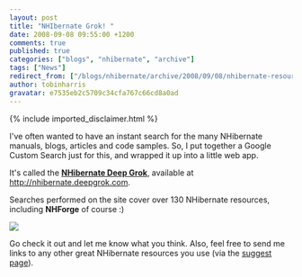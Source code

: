 ```yaml
---
layout: post
title: "NHIbernate Grok! "
date: 2008-09-08 09:55:00 +1200
comments: true
published: true
categories: ["blogs", "nhibernate", "archive"]
tags: ["News"]
redirect_from: ["/blogs/nhibernate/archive/2008/09/08/nhibernate-resource-search-site.aspx"]
author: tobinharris
gravatar: e7535eb2c5709c34cfa767c66cd8a0ad
---
```

{% include imported_disclaimer.html %}
<p>I've often wanted to have an instant search for the many NHibernate manuals, blogs, articles and code samples. So, I put together a Google Custom Search just for this, and wrapped it up into a little web app.</p>
<p>It's called the <b><a target="_blank" title="NHibernate Deep Grok - Search NHibernate Resources" href="http://nhibernate.deepgrok.com/">NHibernate Deep Grok</a></b>, available at <a title="NHibernate Deep Grok - Search NHibernate Resources" href="http://nhibernate.deepgrok.com/">http://nhibernate.deepgrok.com</a>. &nbsp; </p>
<p>Searches performed on the site cover over 130 NHibernate resources, including <b>NHForge</b> of course :)</p>
<p><img src="/cfs-file.ashx/__key/CommunityServer.Blogs.Components.WeblogFiles/nhibernate/deepgrok.png" /></p>
<p> Go check it out and let me know what you think. Also, feel free to send me links to any other great NHibernate resources you use (via the <a target="_blank" title="NHIbernate Deep Grok - Submit" href="http://nhibernate.deepgrok.com/submit">suggest page</a>). </p>
<p>&nbsp;</p>
